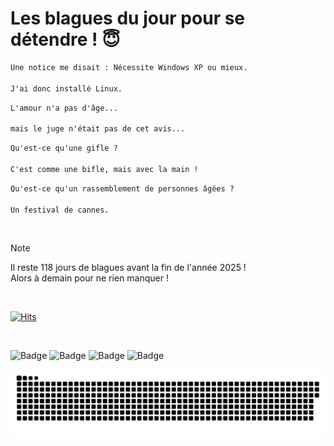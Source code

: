
<h1>Les blagues du jour pour se détendre ! 😇</h1>

```diff
Une notice me disait : Nécessite Windows XP ou mieux.

J'ai donc installé Linux.
```

```diff
L'amour n'a pas d'âge...

mais le juge n'était pas de cet avis...
```

```diff
Qu'est-ce qu'une gifle ?

C'est comme une bifle, mais avec la main !
```

```diff
Qu'est-ce qu'un rassemblement de personnes âgées ?

Un festival de cannes.
```

<br/>

> [!NOTE]
> Il reste 118 jours de blagues avant la fin de l'année 2025 ! <br/>
> Alors à demain pour ne rien manquer !

<br/>


[![Hits](https://hits.seeyoufarm.com/api/count/incr/badge.svg?url=https%3A%2F%2Fgithub.com%2FClems02%2Fhit-counter&count_bg=%23003E80&title_bg=%235C9FE1&icon=powershell.svg&icon_color=%23FFFFFF&title=Visite&edge_flat=false)](https://hits.seeyoufarm.com)


<br/>


![Badge](https://img.shields.io/badge/Last%20updated%20on-white?style=for-the-badge&logo=clockify)   ![Badge](https://img.shields.io/badge/05/09-white?style=for-the-badge) ![Badge](https://img.shields.io/badge/at-white?style=for-the-badge) ![Badge](https://img.shields.io/badge/03:09-white?style=for-the-badge)


<p align="center">
 <img width="1000" src="assets/github-snake.svg" alt="snake"/>
</p>

